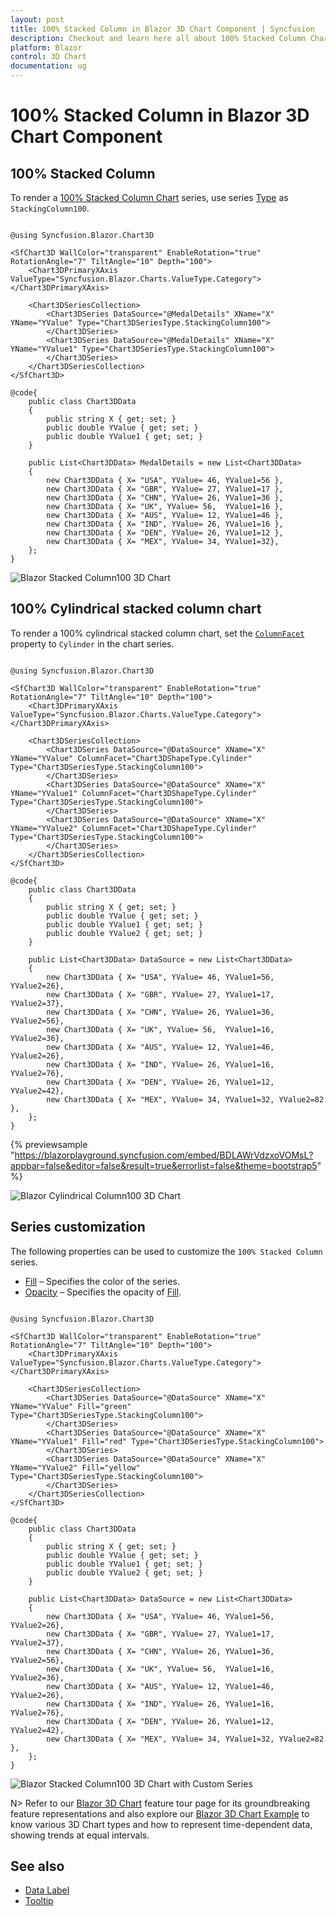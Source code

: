 ```yaml
---
layout: post
title: 100% Stacked Column in Blazor 3D Chart Component | Syncfusion
description: Checkout and learn here all about 100% Stacked Column Chart in Syncfusion Blazor 3D Chart component and more.
platform: Blazor
control: 3D Chart
documentation: ug
---
```


# 100% Stacked Column in Blazor 3D Chart Component

## 100% Stacked Column

To render a [100% Stacked Column Chart](https://www.syncfusion.com/blazor-components/blazor-charts/chart-types/100-stacked-column-chart) series, use series [Type](https://help.syncfusion.com/cr/blazor/Syncfusion.Blazor.Charts.ChartSeries.html#Syncfusion_Blazor_Charts_ChartSeries_Type) as `StackingColumn100`.

```cshtml

@using Syncfusion.Blazor.Chart3D

<SfChart3D WallColor="transparent" EnableRotation="true" RotationAngle="7" TiltAngle="10" Depth="100">
    <Chart3DPrimaryXAxis ValueType="Syncfusion.Blazor.Charts.ValueType.Category"></Chart3DPrimaryXAxis>

    <Chart3DSeriesCollection>
        <Chart3DSeries DataSource="@MedalDetails" XName="X" YName="YValue" Type="Chart3DSeriesType.StackingColumn100">
        </Chart3DSeries>
        <Chart3DSeries DataSource="@MedalDetails" XName="X" YName="YValue1" Type="Chart3DSeriesType.StackingColumn100">
        </Chart3DSeries>
    </Chart3DSeriesCollection>
</SfChart3D>

@code{
    public class Chart3DData
    {
        public string X { get; set; }
        public double YValue { get; set; }
        public double YValue1 { get; set; }
    }
	
    public List<Chart3DData> MedalDetails = new List<Chart3DData>
	{
        new Chart3DData { X= "USA", YValue= 46, YValue1=56 },
        new Chart3DData { X= "GBR", YValue= 27, YValue1=17 },
        new Chart3DData { X= "CHN", YValue= 26, YValue1=36 },
        new Chart3DData { X= "UK", YValue= 56,  YValue1=16 },
        new Chart3DData { X= "AUS", YValue= 12, YValue1=46 },
        new Chart3DData { X= "IND", YValue= 26, YValue1=16 },
        new Chart3DData { X= "DEN", YValue= 26, YValue1=12 },
        new Chart3DData { X= "MEX", YValue= 34, YValue1=32},
    };
}

``` 

![Blazor Stacked Column100 3D Chart](../images/chart-types-images/blazor-stacked-column-100-chart.png)

## 100% Cylindrical stacked column chart

To render a 100% cylindrical stacked column chart, set the [`ColumnFacet`](https://help.syncfusion.com/cr/blazor/Syncfusion.Blazor.Charts.ChartSeriesType.html#Syncfusion_Blazor_Charts_ChartSeriesType_Column)  property to `Cylinder` in the chart series.

```cshtml

@using Syncfusion.Blazor.Chart3D

<SfChart3D WallColor="transparent" EnableRotation="true" RotationAngle="7" TiltAngle="10" Depth="100">
    <Chart3DPrimaryXAxis ValueType="Syncfusion.Blazor.Charts.ValueType.Category"></Chart3DPrimaryXAxis>

    <Chart3DSeriesCollection>
        <Chart3DSeries DataSource="@DataSource" XName="X" YName="YValue" ColumnFacet="Chart3DShapeType.Cylinder" Type="Chart3DSeriesType.StackingColumn100">
        </Chart3DSeries>
        <Chart3DSeries DataSource="@DataSource" XName="X" YName="YValue1" ColumnFacet="Chart3DShapeType.Cylinder" Type="Chart3DSeriesType.StackingColumn100">
        </Chart3DSeries>
        <Chart3DSeries DataSource="@DataSource" XName="X" YName="YValue2" ColumnFacet="Chart3DShapeType.Cylinder" Type="Chart3DSeriesType.StackingColumn100">
        </Chart3DSeries>
    </Chart3DSeriesCollection>
</SfChart3D>

@code{
    public class Chart3DData
    {
        public string X { get; set; }
        public double YValue { get; set; }
        public double YValue1 { get; set; }
        public double YValue2 { get; set; }
    }

    public List<Chart3DData> DataSource = new List<Chart3DData>
	{
        new Chart3DData { X= "USA", YValue= 46, YValue1=56, YValue2=26},
        new Chart3DData { X= "GBR", YValue= 27, YValue1=17, YValue2=37},
        new Chart3DData { X= "CHN", YValue= 26, YValue1=36, YValue2=56},
        new Chart3DData { X= "UK", YValue= 56,  YValue1=16, YValue2=36},
        new Chart3DData { X= "AUS", YValue= 12, YValue1=46, YValue2=26},
        new Chart3DData { X= "IND", YValue= 26, YValue1=16, YValue2=76},
        new Chart3DData { X= "DEN", YValue= 26, YValue1=12, YValue2=42},
        new Chart3DData { X= "MEX", YValue= 34, YValue1=32, YValue2=82 },
    };
}

```
{% previewsample "https://blazorplayground.syncfusion.com/embed/BDLAWrVdzxoVOMsL?appbar=false&editor=false&result=true&errorlist=false&theme=bootstrap5" %}

![Blazor Cylindrical Column100 3D Chart](../images/chart-types-images/blazor-cylindricaal-stacked-column-100-chart.png)

## Series customization

The following properties can be used to customize the `100% Stacked Column` series.

* [Fill](https://help.syncfusion.com/cr/blazor/Syncfusion.Blazor.Charts.ChartSeries.html#Syncfusion_Blazor_Charts_ChartSeries_Fill) – Specifies the color of the series.
* [Opacity](https://help.syncfusion.com/cr/blazor/Syncfusion.Blazor.Charts.ChartSeries.html#Syncfusion_Blazor_Charts_ChartSeries_Opacity) – Specifies the opacity of [Fill](https://help.syncfusion.com/cr/blazor/Syncfusion.Blazor.Charts.ChartSeries.html#Syncfusion_Blazor_Charts_ChartSeries_Fill).

```cshtml

@using Syncfusion.Blazor.Chart3D

<SfChart3D WallColor="transparent" EnableRotation="true" RotationAngle="7" TiltAngle="10" Depth="100">
    <Chart3DPrimaryXAxis ValueType="Syncfusion.Blazor.Charts.ValueType.Category"></Chart3DPrimaryXAxis>

    <Chart3DSeriesCollection>
        <Chart3DSeries DataSource="@DataSource" XName="X" YName="YValue" Fill="green" Type="Chart3DSeriesType.StackingColumn100">
        </Chart3DSeries>
        <Chart3DSeries DataSource="@DataSource" XName="X" YName="YValue1" Fill="red" Type="Chart3DSeriesType.StackingColumn100">
        </Chart3DSeries>
        <Chart3DSeries DataSource="@DataSource" XName="X" YName="YValue2" Fill="yellow" Type="Chart3DSeriesType.StackingColumn100">
        </Chart3DSeries>
    </Chart3DSeriesCollection>
</SfChart3D>

@code{
    public class Chart3DData
    {
        public string X { get; set; }
        public double YValue { get; set; }
        public double YValue1 { get; set; }
        public double YValue2 { get; set; }
    }

    public List<Chart3DData> DataSource = new List<Chart3DData>
	{
        new Chart3DData { X= "USA", YValue= 46, YValue1=56, YValue2=26},
        new Chart3DData { X= "GBR", YValue= 27, YValue1=17, YValue2=37},
        new Chart3DData { X= "CHN", YValue= 26, YValue1=36, YValue2=56},
        new Chart3DData { X= "UK", YValue= 56,  YValue1=16, YValue2=36},
        new Chart3DData { X= "AUS", YValue= 12, YValue1=46, YValue2=26},
        new Chart3DData { X= "IND", YValue= 26, YValue1=16, YValue2=76},
        new Chart3DData { X= "DEN", YValue= 26, YValue1=12, YValue2=42},
        new Chart3DData { X= "MEX", YValue= 34, YValue1=32, YValue2=82 },
    };
}

``` 

![Blazor Stacked Column100 3D Chart with Custom Series](../images/chart-types-images/blazor-stacked-column-100-chart-custom-series.png)

N> Refer to our [Blazor 3D Chart](https://www.syncfusion.com/blazor-components/blazor-charts) feature tour page for its groundbreaking feature representations and also explore our [Blazor 3D Chart Example](https://blazor.syncfusion.com/demos/chart/line?theme=bootstrap4) to know various 3D Chart types and how to represent time-dependent data, showing trends at equal intervals.

## See also

* [Data Label](../data-labels)
* [Tooltip](../tool-tip)